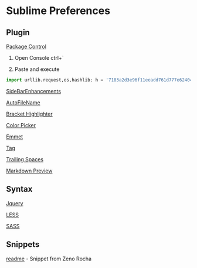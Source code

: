 # Sublime Preferences



## Plugin

[Package Control](https://sublime.wbond.net/)

1. Open Console ctrl+`

1. Paste and execute

  ```python
  import urllib.request,os,hashlib; h = '7183a2d3e96f11eeadd761d777e62404e330c659d4bb41d3bdf022e94cab3cd0'; pf = 'Package Control.sublime-package'; ipp = sublime.installed_packages_path(); urllib.request.install_opener( urllib.request.build_opener( urllib.request.ProxyHandler()) ); by = urllib.request.urlopen( 'http://sublime.wbond.net/' + pf.replace(' ', '%20')).read(); dh = hashlib.sha256(by).hexdigest(); print('Error validating download (got %s instead of %s), please try manual install' % (dh, h)) if dh != h else open(os.path.join( ipp, pf), 'wb' ).write(by)
  ```

[SideBarEnhancements](https://github.com/titoBouzout/SideBarEnhancements)

[AutoFileName](https://github.com/BoundInCode/AutoFileName)

[Bracket Highlighter](https://github.com/facelessuser/BracketHighlighter)

[Color Picker](http://weslly.github.io/ColorPicker/)

[Emmet](http://docs.emmet.io/)

[Tag](https://github.com/SublimeText/Tag)

[Trailing Spaces](https://github.com/SublimeText/TrailingSpaces)

[Markdown Preview](https://github.com/revolunet/sublimetext-markdown-preview)


## Syntax
[Jquery](https://github.com/SublimeText/jQuery)

[LESS](https://github.com/danro/LESS-sublime)

[SASS](https://sublime.wbond.net/packages/Sass)

## Snippets

[readme](https://gist.github.com/zenorocha/4526327) - Snippet from Zeno Rocha

